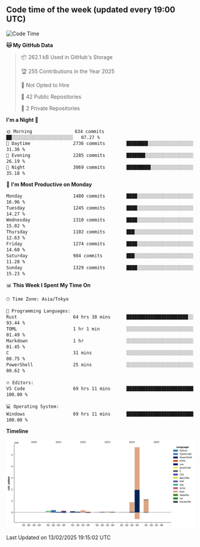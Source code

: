 ## Code time of the week (updated every 19:00 UTC)

<!--START_SECTION:waka-->
![Code Time](http://img.shields.io/badge/Code%20Time-4%2C289%20hrs%2019%20mins-blue)

**🐱 My GitHub Data** 

> 📦 262.1 kB Used in GitHub's Storage 
 > 
> 🏆 255 Contributions in the Year 2025
 > 
> 🚫 Not Opted to Hire
 > 
> 📜 42 Public Repositories 
 > 
> 🔑 2 Private Repositories 
 > 
**I'm a Night 🦉** 

```text
🌞 Morning                634 commits         ██░░░░░░░░░░░░░░░░░░░░░░░   07.27 % 
🌆 Daytime                2736 commits        ████████░░░░░░░░░░░░░░░░░   31.36 % 
🌃 Evening                2285 commits        ███████░░░░░░░░░░░░░░░░░░   26.19 % 
🌙 Night                  3069 commits        █████████░░░░░░░░░░░░░░░░   35.18 % 
```
📅 **I'm Most Productive on Monday** 

```text
Monday                   1480 commits        ████░░░░░░░░░░░░░░░░░░░░░   16.96 % 
Tuesday                  1245 commits        ████░░░░░░░░░░░░░░░░░░░░░   14.27 % 
Wednesday                1310 commits        ████░░░░░░░░░░░░░░░░░░░░░   15.02 % 
Thursday                 1102 commits        ███░░░░░░░░░░░░░░░░░░░░░░   12.63 % 
Friday                   1274 commits        ████░░░░░░░░░░░░░░░░░░░░░   14.60 % 
Saturday                 984 commits         ███░░░░░░░░░░░░░░░░░░░░░░   11.28 % 
Sunday                   1329 commits        ████░░░░░░░░░░░░░░░░░░░░░   15.23 % 
```


📊 **This Week I Spent My Time On** 

```text
🕑︎ Time Zone: Asia/Tokyo

💬 Programming Languages: 
Rust                     64 hrs 38 mins      ███████████████████████░░   93.44 % 
TOML                     1 hr 1 min          ░░░░░░░░░░░░░░░░░░░░░░░░░   01.49 % 
Markdown                 1 hr                ░░░░░░░░░░░░░░░░░░░░░░░░░   01.45 % 
C                        31 mins             ░░░░░░░░░░░░░░░░░░░░░░░░░   00.75 % 
PowerShell               25 mins             ░░░░░░░░░░░░░░░░░░░░░░░░░   00.62 % 

🔥 Editors: 
VS Code                  69 hrs 11 mins      █████████████████████████   100.00 % 

💻 Operating System: 
Windows                  69 hrs 11 mins      █████████████████████████   100.00 % 
```

**Timeline**

![Lines of Code chart](https://raw.githubusercontent.com/SARDONYX-sard/SARDONYX-sard/main/assets/bar_graph.png)


 Last Updated on 13/02/2025 19:15:02 UTC
<!--END_SECTION:waka-->
